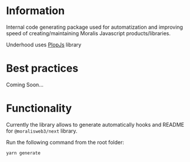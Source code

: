 # Information

Internal code generating package used for automatization and improving speed of creating/maintaining Moralis Javascript products/libraries.

Underhood uses [PlopJs](https://plopjs.com/documentation/) library

# Best practices

Coming Soon...

# Functionality

Currently the library allows to generate automatically hooks and README for `@moralisweb3/next` library.

Run the following command from the root folder:

```sh
yarn generate
```